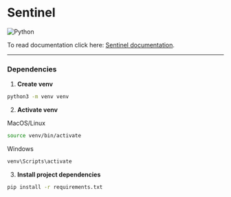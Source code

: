 # Sentinel

![Python](https://img.shields.io/badge/Python-3776AB?style=flat&logo=python&logoColor=white)

To read documentation click here: [Sentinel documentation](./markdown/documentation.md).

---

### Dependencies

1. **Create venv**
```zsh
python3 -m venv venv
```

2. **Activate venv**

MacOS/Linux
```zsh
source venv/bin/activate
```
Windows
```zsh
venv\Scripts\activate
```

3. **Install project dependencies**
```zsh
pip install -r requirements.txt
```
